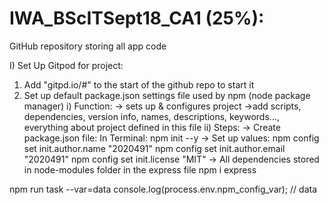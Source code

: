 # IWA_BScITSept18_CA1 (25%): 
GitHub repository storing all app code


I) Set Up Gitpod for project:
  1) Add "gitpd.io/#" to the start of the github repo to start it
  2) Set up default package.json settings file used by npm (node package manager) 
    i) Function:
      -> sets up & configures project
      ->add scripts, dependencies, version info, names, descriptions, keywords..., everything about project defined in this file
   ii) Steps:
   -> Create package.json file:
    In Terminal: npm init --y
   -> Set up values:
   npm config set init.author.name "2020491"
   npm config set init.author.email "2020491"
   npm config set init.license "MIT"
  -> All dependencies stored in node-modules folder in the express file
  npm i express

npm run task --var=data
console.log(process.env.npm_config_var); // data
